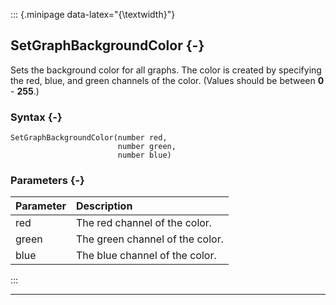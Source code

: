 ::: {.minipage data-latex="{\textwidth}"}
## SetGraphBackgroundColor {-}

Sets the background color for all graphs. The color is created by specifying the red, blue, and green channels of the color.
(Values should be between **0** - **255**.)

### Syntax {-}

```{sql}
SetGraphBackgroundColor(number red,
                        number green,
                        number blue)
```

### Parameters {-}

**Parameter** | **Description**
| :-- | :-- |
red | The red channel of the color.
green | The green channel of the color.
blue | The blue channel of the color.
:::

***
